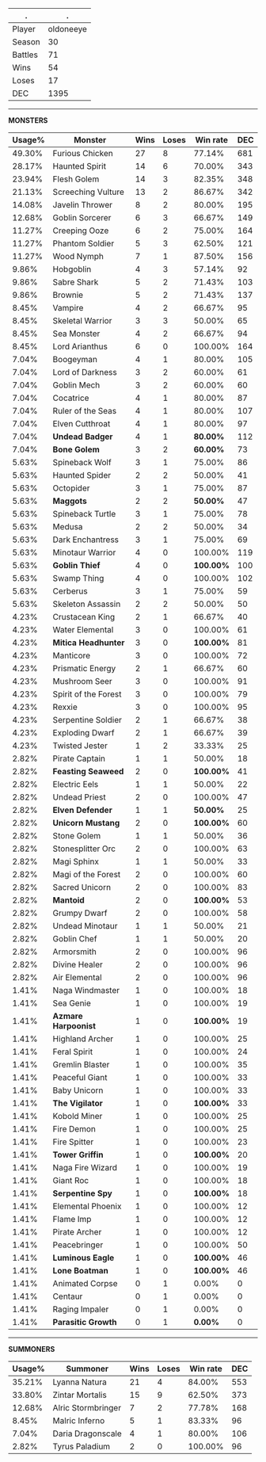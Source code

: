 .|.
|-|-
Player|oldoneeye
Season|30
Battles|71
Wins|54
Loses|17
DEC|1395

---
**MONSTERS**

Usage%|Monster|Wins|Loses|Win rate|DEC|
-|-|-|-|-|-|
49.30%|Furious Chicken|27|8|77.14%|681|
28.17%|Haunted Spirit|14|6|70.00%|343|
23.94%|Flesh Golem|14|3|82.35%|348|
21.13%|Screeching Vulture|13|2|86.67%|342|
14.08%|Javelin Thrower|8|2|80.00%|195|
12.68%|Goblin Sorcerer|6|3|66.67%|149|
11.27%|Creeping Ooze|6|2|75.00%|164|
11.27%|Phantom Soldier|5|3|62.50%|121|
11.27%|Wood Nymph|7|1|87.50%|156|
9.86%|Hobgoblin|4|3|57.14%|92|
9.86%|Sabre Shark|5|2|71.43%|103|
9.86%|Brownie|5|2|71.43%|137|
8.45%|Vampire|4|2|66.67%|95|
8.45%|Skeletal Warrior|3|3|50.00%|65|
8.45%|Sea Monster|4|2|66.67%|94|
8.45%|Lord Arianthus|6|0|100.00%|164|
7.04%|Boogeyman|4|1|80.00%|105|
7.04%|Lord of Darkness|3|2|60.00%|61|
7.04%|Goblin Mech|3|2|60.00%|60|
7.04%|Cocatrice|4|1|80.00%|87|
7.04%|Ruler of the Seas|4|1|80.00%|107|
7.04%|Elven Cutthroat|4|1|80.00%|97|
7.04%|**Undead Badger**|4|1|**80.00%**|112|
7.04%|**Bone Golem**|3|2|**60.00%**|73|
5.63%|Spineback Wolf|3|1|75.00%|86|
5.63%|Haunted Spider|2|2|50.00%|41|
5.63%|Octopider|3|1|75.00%|87|
5.63%|**Maggots**|2|2|**50.00%**|47|
5.63%|Spineback Turtle|3|1|75.00%|78|
5.63%|Medusa|2|2|50.00%|34|
5.63%|Dark Enchantress|3|1|75.00%|69|
5.63%|Minotaur Warrior|4|0|100.00%|119|
5.63%|**Goblin Thief**|4|0|**100.00%**|100|
5.63%|Swamp Thing|4|0|100.00%|102|
5.63%|Cerberus|3|1|75.00%|59|
5.63%|Skeleton Assassin|2|2|50.00%|50|
4.23%|Crustacean King|2|1|66.67%|40|
4.23%|Water Elemental|3|0|100.00%|61|
4.23%|**Mitica Headhunter**|3|0|**100.00%**|81|
4.23%|Manticore|3|0|100.00%|72|
4.23%|Prismatic Energy|2|1|66.67%|60|
4.23%|Mushroom Seer|3|0|100.00%|91|
4.23%|Spirit of the Forest|3|0|100.00%|79|
4.23%|Rexxie|3|0|100.00%|95|
4.23%|Serpentine Soldier|2|1|66.67%|38|
4.23%|Exploding Dwarf|2|1|66.67%|39|
4.23%|Twisted Jester|1|2|33.33%|25|
2.82%|Pirate Captain|1|1|50.00%|18|
2.82%|**Feasting Seaweed**|2|0|**100.00%**|41|
2.82%|Electric Eels|1|1|50.00%|22|
2.82%|Undead Priest|2|0|100.00%|47|
2.82%|**Elven Defender**|1|1|**50.00%**|25|
2.82%|**Unicorn Mustang**|2|0|**100.00%**|60|
2.82%|Stone Golem|1|1|50.00%|36|
2.82%|Stonesplitter Orc|2|0|100.00%|63|
2.82%|Magi Sphinx|1|1|50.00%|33|
2.82%|Magi of the Forest|2|0|100.00%|60|
2.82%|Sacred Unicorn|2|0|100.00%|83|
2.82%|**Mantoid**|2|0|**100.00%**|53|
2.82%|Grumpy Dwarf|2|0|100.00%|58|
2.82%|Undead Minotaur|1|1|50.00%|21|
2.82%|Goblin Chef|1|1|50.00%|20|
2.82%|Armorsmith|2|0|100.00%|96|
2.82%|Divine Healer|2|0|100.00%|96|
2.82%|Air Elemental|2|0|100.00%|96|
1.41%|Naga Windmaster|1|0|100.00%|18|
1.41%|Sea Genie|1|0|100.00%|19|
1.41%|**Azmare Harpoonist**|1|0|**100.00%**|19|
1.41%|Highland Archer|1|0|100.00%|25|
1.41%|Feral Spirit|1|0|100.00%|24|
1.41%|Gremlin Blaster|1|0|100.00%|35|
1.41%|Peaceful Giant|1|0|100.00%|33|
1.41%|Baby Unicorn|1|0|100.00%|33|
1.41%|**The Vigilator**|1|0|**100.00%**|33|
1.41%|Kobold Miner|1|0|100.00%|25|
1.41%|Fire Demon|1|0|100.00%|25|
1.41%|Fire Spitter|1|0|100.00%|23|
1.41%|**Tower Griffin**|1|0|**100.00%**|20|
1.41%|Naga Fire Wizard|1|0|100.00%|19|
1.41%|Giant Roc|1|0|100.00%|18|
1.41%|**Serpentine Spy**|1|0|**100.00%**|18|
1.41%|Elemental Phoenix|1|0|100.00%|12|
1.41%|Flame Imp|1|0|100.00%|12|
1.41%|Pirate Archer|1|0|100.00%|12|
1.41%|Peacebringer|1|0|100.00%|50|
1.41%|**Luminous Eagle**|1|0|**100.00%**|46|
1.41%|**Lone Boatman**|1|0|**100.00%**|46|
1.41%|Animated Corpse|0|1|0.00%|0|
1.41%|Centaur|0|1|0.00%|0|
1.41%|Raging Impaler|0|1|0.00%|0|
1.41%|**Parasitic Growth**|0|1|**0.00%**|0|

---
**SUMMONERS**

Usage%|Summoner|Wins|Loses|Win rate|DEC|
-|-|-|-|-|-|
35.21%|Lyanna Natura|21|4|84.00%|553|
33.80%|Zintar Mortalis|15|9|62.50%|373|
12.68%|Alric Stormbringer|7|2|77.78%|168|
8.45%|Malric Inferno|5|1|83.33%|96|
7.04%|Daria Dragonscale|4|1|80.00%|106|
2.82%|Tyrus Paladium|2|0|100.00%|96|
